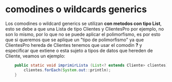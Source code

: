 # comodines  o wildcards generics

Los comodines o wildcard generics se utilizan **con metodos con tipo List**, esto se debe a que una Lista de tipo Clientes y ClientesPro por ejemplo, no son lo mismo, por lo que no se puede aplicar el polimorfismo, es por esto que si queremos que se aplique un "tipo de polimorfismo" ya que ClientesPro hereda de Clientes tenemos que usar el comodin **?** y especificar que extiene o esta sujeto a tipos de datos que hereden de Cliente, veamos un ejemplo:


```java
    public static void imprimirLista (List<? extends Cliente> clientes){
        clientes.forEach(System.out::println);
    }
```